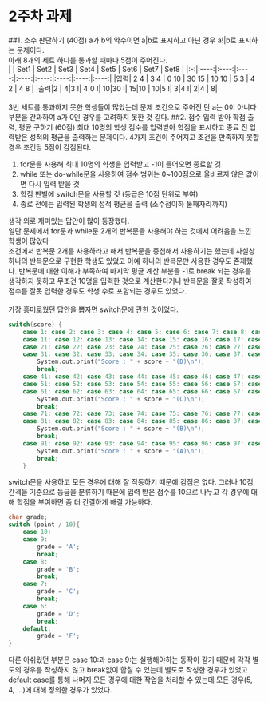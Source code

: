 # 2주차 과제
##1. 소수 판단하기 (40점)
a가 b의 약수이면 a|b로 표시하고 
아닌 경우 a!|b로 표시하는 문제이다.  
아래 8개의 세트 하나를 통과할 때마다 5점이 주어진다.  
|   | Set1 | Set2 | Set3 | Set4 | Set5 | Set6 | Set7 | Set8 |
|:-:|:----:|:----:|:----:|:----:|:----:|:----:|:----:|:----:|
|입력| 2 4 | 3 4 | 0 10 | 30 15 | 10 10 | 5 3 | 4 2 | 4 8 |
|출력|2 \| 4|3 !\| 4|0 !\| 10|30 !\| 15|10 \| 10|5 !\| 3|4 !\| 2|4 \| 8|  
<br>
3번 세트를 통과하지 못한 학생들이 많았는데 문제 조건으로 주어진 단 a는 0이 아니다 
부분을 간과하여 a가 0인 경우를 고려하지 못한 것 같다.
##2. 점수 입력 받아 학점 출력, 평균 구하기 (60점)
최대 10명의 학생 점수를 입력받아 학점을 표시하고 종료 전 입력받은 성적의 평균을 출력하는 문제이다.
4가지 조건이 주어지고 조건을 만족하지 못할 경우 조건당 5점이 감점된다.
1. for문을 사용해 최대 10명의 학생을 입력받고 -1이 들어오면 종료할 것
1. while 또는 do-while문을 사용하여 점수 범위는 0~100점으로 올바르지 않은 값이면 다시 입력 받을 것
1. 학점 판별에 switch문을 사용할 것 (등급은 10점 단위로 부여)
1. 종료 전에는 입력된 학생의 성적 평균을 출력 (소수점이하 둘째자리까지)  

생각 외로 재미있는 답안이 많이 등장했다.  
일단 문제에서 for문과 while문 2개의 반복문을 사용해야 하는 것에서 어려움을 느낀 학생이 많았다  
조건에서 반복문 2개를 사용하라고 해서 반복문을 중첩해서 사용하기는 했는데 사실상 하나의 반복문으로 구현한 학생도 있었고
아예 하나의 반복문만 사용한 경우도 존재했다. 
반복문에 대한 이해가 부족하여 마지막 평균 계산 부분을 -1로 break 되는 경우를 생각하지 못하고 무조건 10명을 입력한 것으로 계산한다거나 
반복문을 잘못 작성하여 점수를 잘못 입력한 경우도 학생 수로 포함되는 경우도 있었다.  
<br>
가장 흥미로웠던 답안을 뽑자면 switch문에 관한 것이었다.
```c
switch(score) {
    case 1: case 2: case 3: case 4: case 5: case 6: case 7: case 8: case 9: case 10:
    case 11: case 12: case 13: case 14: case 15: case 16: case 17: case 18: case 19: case 20:
    case 21: case 22: case 23: case 24: case 25: case 26: case 27: case 28: case 29: case 30:
    case 31: case 32: case 33: case 34: case 35: case 36: case 37: case 38: case 39: case 40:
        System.out.print("Score : " + score + "(D)\n");
        break;
    case 41: case 42: case 43: case 44: case 45: case 46: case 47: case 48: case 49: case 50:
    case 51: case 52: case 53: case 54: case 55: case 56: case 57: case 58: case 59: case 60:
    case 61: case 62: case 63: case 64: case 65: case 66: case 67: case 68: case 69: case 70:
        System.out.print("Score : " + score + "(C)\n");
        break;
    case 71: case 72: case 73: case 74: case 75: case 76: case 77: case 78: case 79: case 80:
    case 81: case 82: case 83: case 84: case 85: case 86: case 87: case 88: case 89: case 90:
        System.out.print("Score : " + score + "(B)\n");
        break;
    case 91: case 92: case 93: case 94: case 95: case 96: case 97: case 98: case 99: case 100:
        System.out.print("Score : " + score + "(A)\n");
        break;
    }
```
switch문을 사용하고 모든 경우에 대해 잘 작동하기 때문에 감점은 없다. 
그러나 10점 간격을 기준으로 등급을 분류하기 때문에 입력 받은 점수를 10으로 나누고 
각 경우에 대해 학점을 부여하면 좀 더 간결하게 해결 가능하다.
```c
char grade;
switch (point / 10){
    case 10:
    case 9:
        grade = 'A';
        break;
    case 8:
        grade = 'B';
        break;
    case 7:
        grade = 'C';
        break;
    case 6:
        grade = 'D';
        break;
    default:
        grade = 'F';
}
```
다른 아쉬웠던 부분은 case 10:과 case 9:는 실행해야하는 동작이 같기 때문에 
각각 별도의 경우를 작성하지 않고 break없이 합칠 수 있는데 별도로 작성한 경우가 있었고  
default case를 통해 나머지 모든 경우에 대한 작업을 처리할 수 있는데 모든 경우(5, 4, ...)에 
대해 정의한 경우가 있었다.
